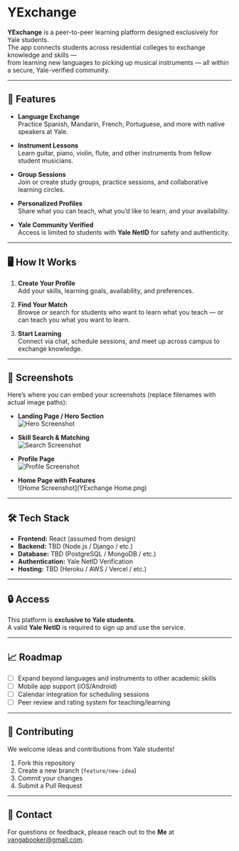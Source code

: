 # YExchange

**YExchange** is a peer-to-peer learning platform designed exclusively for Yale students.  
The app connects students across residential colleges to exchange knowledge and skills —  
from learning new languages to picking up musical instruments — all within a secure, Yale-verified community.  

---

## 🚀 Features

- **Language Exchange**  
  Practice Spanish, Mandarin, French, Portuguese, and more with native speakers at Yale.  

- **Instrument Lessons**  
  Learn guitar, piano, violin, flute, and other instruments from fellow student musicians.  

- **Group Sessions**  
  Join or create study groups, practice sessions, and collaborative learning circles.  

- **Personalized Profiles**  
  Share what you can teach, what you’d like to learn, and your availability.  

- **Yale Community Verified**  
  Access is limited to students with **Yale NetID** for safety and authenticity.  

---

## 🖥️ How It Works

1. **Create Your Profile**  
   Add your skills, learning goals, availability, and preferences.  

2. **Find Your Match**  
   Browse or search for students who want to learn what you teach — or can teach you what you want to learn.  

3. **Start Learning**  
   Connect via chat, schedule sessions, and meet up across campus to exchange knowledge.  

---

## 📸 Screenshots

Here’s where you can embed your screenshots (replace filenames with actual image paths):  

- **Landing Page / Hero Section**  
  ![Hero Screenshot](Hero.png)  

- **Skill Search & Matching**  
  ![Search Screenshot](YSearch.png)  

- **Profile Page**  
  ![Profile Screenshot](Profile.png)  

- **Home Page with Features**  
  ![Home Screenshot](YExchange Home.png)  

---

## 🛠️ Tech Stack

- **Frontend:** React (assumed from design)  
- **Backend:** TBD (Node.js / Django / etc.)  
- **Database:** TBD (PostgreSQL / MongoDB / etc.)  
- **Authentication:** Yale NetID Verification  
- **Hosting:** TBD (Heroku / AWS / Vercel / etc.)  

---

## 🔒 Access

This platform is **exclusive to Yale students**.  
A valid **Yale NetID** is required to sign up and use the service.  

---

## 📈 Roadmap

- [ ] Expand beyond languages and instruments to other academic skills  
- [ ] Mobile app support (iOS/Android)  
- [ ] Calendar integration for scheduling sessions  
- [ ] Peer review and rating system for teaching/learning  

---

## 🤝 Contributing

We welcome ideas and contributions from Yale students!  

1. Fork this repository  
2. Create a new branch (`feature/new-idea`)  
3. Commit your changes  
4. Submit a Pull Request  

---

## 📧 Contact

For questions or feedback, please reach out to the **Me** at yangabooker@gmail.com.  
